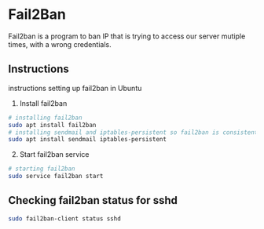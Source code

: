# Fail2Ban
Fail2ban is a program to ban IP that is trying to access our server mutiple times, with a wrong credentials.

## Instructions
instructions setting up fail2ban in Ubuntu
1. Install fail2ban
```zsh
# installing fail2ban
sudo apt install fail2ban
# installing sendmail and iptables-persistent so fail2ban is consistent between reboots
sudo apt install sendmail iptables-persistent
```
2. Start fail2ban service
```zsh
# starting fail2ban
sudo service fail2ban start
```

## Checking fail2ban status for sshd
```zsh
sudo fail2ban-client status sshd
```